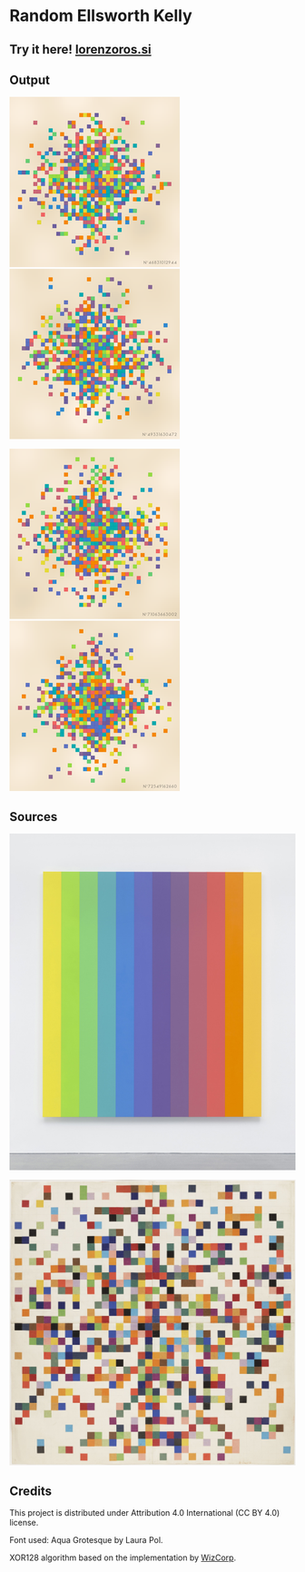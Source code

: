 # Random Ellsworth Kelly

## Try it here! [lorenzoros.si](https://www.lorenzoros.si/ellsworth-kelly)

## Output

![output-1](output/random-ellsworth-kelly-46831012944-resized.png)
![output-2](output/random-ellsworth-kelly-49331630472-resized.png)

![output-3](output/random-ellsworth-kelly-71063663002-resized.png)
![output-4](output/random-ellsworth-kelly-72549162660-resized.png)

## Sources

![spectrum-colors](sources/spectrum-IX.jpg)

![spectrum-colors-arranged](sources/spectrum-colors-arranged-by-chance-2.jpg)

## Credits

This project is distributed under Attribution 4.0 International (CC BY 4.0) license.

Font used: Aqua Grotesque by Laura Pol.

XOR128 algorithm based on the implementation by [WizCorp](https://github.com/Wizcorp/xor128/).